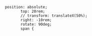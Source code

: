      position: absolute;
            top: 20rem;
            // transform: translateX(50%);
            right: -10rem;
            rotate: 90deg;
            span {
